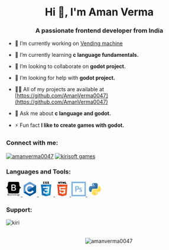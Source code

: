 <h1 align="center">Hi 👋, I'm Aman Verma</h1>
<h3 align="center">A passionate frontend developer from India</h3>

- 🔭 I’m currently working on [Vending machine](https://github.com/AmanVerma0047/Vending-Machine-Project-)

- 🌱 I’m currently learning **c language fundamentals.**

- 👯 I’m looking to collaborate on **godot project.**

- 🤝 I’m looking for help with **godot project.**

- 👨‍💻 All of my projects are available at [https://github.com/AmanVerma0047](https://github.com/AmanVerma0047)

- 💬 Ask me about **c language and godot.**

- ⚡ Fun fact **I like to create games with godot.**

<h3 align="left">Connect with me:</h3>
<p align="left">
<a href="https://instagram.com/amanverma0047" target="blank"><img align="center" src="https://raw.githubusercontent.com/rahuldkjain/github-profile-readme-generator/master/src/images/icons/Social/instagram.svg" alt="amanverma0047" height="30" width="40" /></a>
<a href="https://www.youtube.com/c/kirisoft games" target="blank"><img align="center" src="https://raw.githubusercontent.com/rahuldkjain/github-profile-readme-generator/master/src/images/icons/Social/youtube.svg" alt="kirisoft games" height="30" width="40" /></a>
</p>

<h3 align="left">Languages and Tools:</h3>
<p align="left"> <a href="https://getbootstrap.com" target="_blank" rel="noreferrer"> <img src="https://raw.githubusercontent.com/devicons/devicon/master/icons/bootstrap/bootstrap-plain-wordmark.svg" alt="bootstrap" width="40" height="40"/> </a> <a href="https://www.cprogramming.com/" target="_blank" rel="noreferrer"> <img src="https://raw.githubusercontent.com/devicons/devicon/master/icons/c/c-original.svg" alt="c" width="40" height="40"/> </a> <a href="https://www.w3schools.com/css/" target="_blank" rel="noreferrer"> <img src="https://raw.githubusercontent.com/devicons/devicon/master/icons/css3/css3-original-wordmark.svg" alt="css3" width="40" height="40"/> </a> <a href="https://www.w3.org/html/" target="_blank" rel="noreferrer"> <img src="https://raw.githubusercontent.com/devicons/devicon/master/icons/html5/html5-original-wordmark.svg" alt="html5" width="40" height="40"/> </a> <a href="https://www.photoshop.com/en" target="_blank" rel="noreferrer"> <img src="https://raw.githubusercontent.com/devicons/devicon/master/icons/photoshop/photoshop-line.svg" alt="photoshop" width="40" height="40"/> </a> <a href="https://www.python.org" target="_blank" rel="noreferrer"> <img src="https://raw.githubusercontent.com/devicons/devicon/master/icons/python/python-original.svg" alt="python" width="40" height="40"/> </a> </p>

<h3 align="left">Support:</h3>
<p><a href="https://www.buymeacoffee.com/kiri"> <img align="left" src="https://cdn.buymeacoffee.com/buttons/v2/default-yellow.png" height="50" width="210" alt="kiri" /></a></p><br><br>

<p>&nbsp;<img align="center" src="https://github-readme-stats.vercel.app/api?username=amanverma0047&show_icons=true&locale=en" alt="amanverma0047" /></p>

